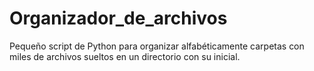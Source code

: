 # Organizador_de_archivos
Pequeño script de Python para organizar alfabéticamente carpetas con miles de archivos sueltos en un directorio con su inicial. 
